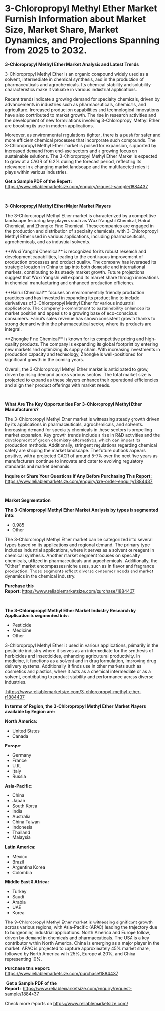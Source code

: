 <p><h1>3-Chloropropyl Methyl Ether Market Furnish Information about Market Size, Market Share, Market Dynamics, and Projections Spanning from 2025 to 2032.</h1></p><p><strong>3-Chloropropyl Methyl Ether Market Analysis and Latest Trends</strong></p>
<p><p>3-Chloropropyl Methyl Ether is an organic compound widely used as a solvent, intermediate in chemical synthesis, and in the production of pharmaceuticals and agrochemicals. Its chemical stability and solubility characteristics make it valuable in various industrial applications. </p><p>Recent trends indicate a growing demand for specialty chemicals, driven by advancements in industries such as pharmaceuticals, chemicals, and agriculture. Increased production capabilities and technological innovations have also contributed to market growth. The rise in research activities and the development of new formulations involving 3-Chloropropyl Methyl Ether are boosting its use in modern applications. </p><p>Moreover, as environmental regulations tighten, there is a push for safer and more efficient chemical processes that incorporate such compounds. The 3-Chloropropyl Methyl Ether market is poised for expansion, supported by increased demand from end-use sectors and a growing focus on sustainable solutions. The 3-Chloropropyl Methyl Ether Market is expected to grow at a CAGR of 6.2% during the forecast period, reflecting its relevance in a changing market landscape and the multifaceted roles it plays within various industries.</p></p>
<p><strong>Get a Sample PDF of the Report:&nbsp;</strong> <a href="https://www.reliablemarketsize.com/enquiry/request-sample/1884437?utm_campaign=1872&utm_medium=2&utm_source=Github&utm_content=ia&utm_term=04022025&utm_id=3-chloropropyl-methyl-ether">https://www.reliablemarketsize.com/enquiry/request-sample/1884437</a></p>
<p>&nbsp;</p>
<p><strong>3-Chloropropyl Methyl Ether Major Market Players</strong></p>
<p><p>The 3-Chloropropyl Methyl Ether market is characterized by a competitive landscape featuring key players such as Wuxi Yangshi Chemical, Hairui Chemical, and Zhongke Fine Chemical. These companies are engaged in the production and distribution of specialty chemicals, with 3-Chloropropyl Methyl Ether used in various applications, including pharmaceuticals, agrochemicals, and as industrial solvents.</p><p>**Wuxi Yangshi Chemical** is recognized for its robust research and development capabilities, leading to the continuous improvement of production processes and product quality. The company has leveraged its strategic location in China to tap into both domestic and international markets, contributing to its steady market growth. Future projections suggest that Wuxi Yangshi will expand its market share through innovations in chemical manufacturing and enhanced production efficiency.</p><p>**Hairui Chemical** focuses on environmentally friendly production practices and has invested in expanding its product line to include derivatives of 3-Chloropropyl Methyl Ether for various industrial applications. The company's commitment to sustainability enhances its market position and appeals to a growing base of eco-conscious consumers. Hairui’s sales revenue has shown consistent growth thanks to strong demand within the pharmaceutical sector, where its products are integral.</p><p>**Zhongke Fine Chemical** is known for its competitive pricing and high-quality products. The company is expanding its global footprint by entering new markets and optimizing its supply chain. With increasing investments in production capacity and technology, Zhongke is well-positioned for significant growth in the coming years.</p><p>Overall, the 3-Chloropropyl Methyl Ether market is anticipated to grow, driven by rising demand across various sectors. The total market size is projected to expand as these players enhance their operational efficiencies and align their product offerings with market needs.</p></p>
<p>&nbsp;</p>
<p><strong>What Are The Key Opportunities For 3-Chloropropyl Methyl Ether Manufacturers?</strong></p>
<p><p>The 3-Chloropropyl Methyl Ether market is witnessing steady growth driven by its applications in pharmaceuticals, agrochemicals, and solvents. Increasing demand for specialty chemicals in these sectors is propelling market expansion. Key growth trends include a rise in R&D activities and the development of green chemistry alternatives, which can impact its production methods. Additionally, stringent regulations regarding chemical safety are shaping the market landscape. The future outlook appears positive, with a projected CAGR of around 5-7% over the next five years as manufacturers continue to innovate and cater to evolving regulatory standards and market demands.</p></p>
<p><strong>Inquire or Share Your Questions If Any Before Purchasing This Report:</strong> <a href="https://www.reliablemarketsize.com/enquiry/pre-order-enquiry/1884437?utm_campaign=1872&utm_medium=2&utm_source=Github&utm_content=ia&utm_term=04022025&utm_id=3-chloropropyl-methyl-ether">https://www.reliablemarketsize.com/enquiry/pre-order-enquiry/1884437</a></p>
<p>&nbsp;</p>
<p><strong>Market Segmentation</strong></p>
<p><strong>The 3-Chloropropyl Methyl Ether Market Analysis by types is segmented into:</strong></p>
<p><ul><li>0.985</li><li>Other</li></ul></p>
<p><p>The 3-Chloropropyl Methyl Ether market can be categorized into several types based on its applications and regional demand. The primary type includes industrial applications, where it serves as a solvent or reagent in chemical synthesis. Another market segment focuses on specialty chemicals, utilized in pharmaceuticals and agrochemicals. Additionally, the "Other" market encompasses niche uses, such as in flavor and fragrance production. These segments reflect diverse consumer needs and market dynamics in the chemical industry.</p></p>
<p><strong>Purchase this Report:&nbsp;</strong><a href="https://www.reliablemarketsize.com/purchase/1884437?utm_campaign=1872&utm_medium=2&utm_source=Github&utm_content=ia&utm_term=04022025&utm_id=3-chloropropyl-methyl-ether">https://www.reliablemarketsize.com/purchase/1884437</a></p>
<p>&nbsp;</p>
<p><strong>The 3-Chloropropyl Methyl Ether Market Industry Research by Application is segmented into:</strong></p>
<p><ul><li>Pesticide</li><li>Medicine</li><li>Other</li></ul></p>
<p><p>3-Chloropropyl Methyl Ether is used in various applications, primarily in the pesticide industry where it serves as an intermediate for the synthesis of herbicides and insecticides, enhancing agricultural productivity. In medicine, it functions as a solvent and in drug formulation, improving drug delivery systems. Additionally, it finds use in other markets such as cosmetics and plastics, where it acts as a chemical intermediate or as a solvent, contributing to product stability and performance across diverse industries.</p></p>
<p><a href="https://www.reliablemarketsize.com/3-chloropropyl-methyl-ether-r1884437?utm_campaign=1872&utm_medium=2&utm_source=Github&utm_content=ia&utm_term=04022025&utm_id=3-chloropropyl-methyl-ether">&nbsp;https://www.reliablemarketsize.com/3-chloropropyl-methyl-ether-r1884437</a></p>
<p><strong>In terms of Region, the 3-Chloropropyl Methyl Ether Market Players available by Region are:</strong></p>
<p>
    <p> <strong> North America: </strong>
        <ul>
            <li>United States</li>
            <li>Canada</li>
        </ul>
        </p> 
    <p> <strong> Europe: </strong>
        <ul>
            <li>Germany</li>
            <li>France</li>
            <li>U.K.</li>
            <li>Italy</li>
            <li>Russia</li>
        </ul>
        </p> 
    <p> <strong> Asia-Pacific: </strong>
        <ul>
            <li>China</li>
            <li>Japan</li>
            <li>South Korea</li>
            <li>India</li>
            <li>Australia</li>
            <li>China Taiwan</li>
            <li>Indonesia</li>
            <li>Thailand</li>
            <li>Malaysia</li>
        </ul>
        </p> 
    <p> <strong> Latin America: </strong>
        <ul>
            <li>Mexico</li>
            <li>Brazil</li>
            <li>Argentina Korea</li>
            <li>Colombia</li>
        </ul>
        </p> 
    <p> <strong> Middle East & Africa: </strong>
        <ul>
            <li>Turkey</li>
            <li>Saudi</li>
            <li>Arabia</li>
            <li>UAE</li>
            <li>Korea</li>
        </ul>
    </p>
    </p>
<p><p>The 3-Chloropropyl Methyl Ether market is witnessing significant growth across various regions, with Asia-Pacific (APAC) leading the trajectory due to burgeoning industrial applications. North America and Europe follow, driven by demand in chemicals and pharmaceuticals. The USA is a key contributor within North America. China is emerging as a major player in the market. APAC is projected to capture approximately 45% market share, followed by North America with 25%, Europe at 20%, and China representing 10%.</p></p>
<p><strong>Purchase this Report: </strong><a href="https://www.reliablemarketsize.com/purchase/1884437?utm_campaign=1872&utm_medium=2&utm_source=Github&utm_content=ia&utm_term=04022025&utm_id=3-chloropropyl-methyl-ether">https://www.reliablemarketsize.com/purchase/1884437</a></p>
<p>&nbsp;<strong>Get a Sample PDF of the Report:&nbsp;&nbsp;</strong><a href="https://www.reliablemarketsize.com/enquiry/request-sample/1884437?utm_campaign=1872&utm_medium=2&utm_source=Github&utm_content=ia&utm_term=04022025&utm_id=3-chloropropyl-methyl-ether">https://www.reliablemarketsize.com/enquiry/request-sample/1884437</a></p>
<p><strong></strong></p>
<p>Check more reports on <a href="https://www.reliablemarketsize.com/?utm_campaign=1872&utm_medium=2&utm_source=Github&utm_content=ia&utm_term=04022025&utm_id=3-chloropropyl-methyl-ether">https://www.reliablemarketsize.com/</a></p>